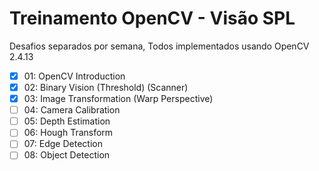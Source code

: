 # Treinamento OpenCV - Visão SPL
Desafios separados por semana,
Todos implementados usando OpenCV 2.4.13
- [x] 01: OpenCV Introduction
- [x] 02: Binary Vision (Threshold) (Scanner)
- [x] 03: Image Transformation (Warp Perspective)
- [ ] 04: Camera Calibration
- [ ] 05: Depth Estimation
- [ ] 06: Hough Transform
- [ ] 07: Edge Detection
- [ ] 08: Object Detection
